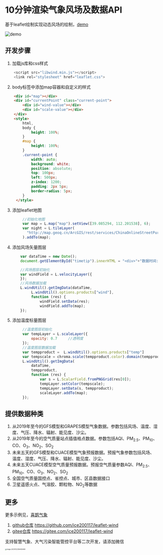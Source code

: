 # 10分钟渲染气象风场及数据API

基于leaflet绘制实现动态风场的绘制，[demo](http://demo.xqqx123.com/)

![demo](https://gitee.com/ice200117/leaflet-wind/raw/master/images/demo.gif)



## 开发步骤

1. 加载js库和css样式

```javascript
    <script src="libwind.min.js"></script>
    <link rel="stylesheet" href="leaflet.css">
```

2. body标签中添加map容器和自定义的样式

```html
    <div id="map"></div>
    <div id="currentPoint" class="current-point">
        <div id="wind-value"></div>
        <div id="scale-value"></div>
    </div>
	<style>
        html,
        body {
            height: 100%;
        }
        #map {
            height: 100%;
        }
        .current-point {
            width: auto;
            background: white;
            position: absolute;
            top: 100px;
            left: 500px;
            z-index: 1200;
            padding: 2px 5px;
            border-radius: 5px;
        }
     </style>
```

3. 添加leaflet地图

```javascript
        //初始化地图
        var map = L.map("map").setView([39.085294, 112.201538], 6);
        var night = L.tileLayer(
          "http://map.geoq.cn/ArcGIS/rest/services/ChinaOnlineStreetPurplishBlue/MapServer/tile/{z}/{y}/{x}"
        ).addTo(map);
```

4. 添加风场矢量图层

```javascript
       var dataTime = new Date();
       document.getElementById("timetip").innerHTML = "<div>"+"数据时间: "+L.windUtil().rebuildTime(dataTime, 9)+"</div>";

       //风场图层初始化
       var windField = L.velocityLayer({       
       });
       //风场数据加载
       L.windUtil().getImgData(dataTime,
            L.windUtil().options.products["wind"], 
            function (res) {
                windField.setData(res);
                windField.addTo(map);
       });
```

5. 添加温度标量图层

```javascript
        //温度图层初始化
        var tempLayer = L.scaleLayer({
            opacity: 0.7     //透明度
        });
        //温度图层数据加载
        var tempproduct =  L.windUtil().options.products["temp"]
        var tempscale = chroma.scale(tempproduct.color).domain(tempproduct.range);
        L.windUtil().getImgData(
            dataTime,
            tempproduct,
            function (res) {
                var s = L.ScalarField.fromPNGGrid(res[0]);
                tempLayer.setColor(tempscale);
                tempLayer.setData(s, tempproduct);
                scaleLayer.addTo(map);
        });
```

## 提供数据种类

1. 从2019年至今的GFS模型和GRAPES模型气象数据。参数包括风场、温度、湿度、气压、降水、辐射、能见度、沙尘。
2. 从2019年至今的空气质量站点插值格点数据。参数包括AQI、PM<sub>2.5</sub>、PM<sub>10</sub>、CO、O<sub>3</sub>、NO<sub>2</sub>、SO<sub>2</sub>
3. 未来五天的GFS模型和CUACE模型气象预报数据。预报气象参数包括风场、温度、湿度、气压、降水、辐射、能见度、沙尘。
4. 未来五天CUACE模型空气质量预报数据。预报空气质量参数AQI、PM<sub>2.5</sub>、PM<sub>10</sub>、CO、O<sub>3</sub>、NO<sub>2</sub>、SO<sub>2</sub>
5. 全国空气质量国控点、省控点、城市、区县数据接口
6. 卫星遥感火点、气溶胶、颗粒物、NO<sub>2</sub>等数据

## 更多

更多示例见，[喜鹊气象](http://wind.xqqx123.com/)

1. [github仓库]() https://github.com/ice200117/leaflet-wind
2. [gitee仓库](http://demo.xqqx123.com/)  https://gitee.com/ice200117/leaflet-wind

支持智慧气象、大气污染智能管控平台等二次开发，请添加微信

<img src="https://i.loli.net/2021/07/22/DG5AibW1PYBu8Kp.png" alt="image-20210722194459480" style="zoom: 33%;" />
